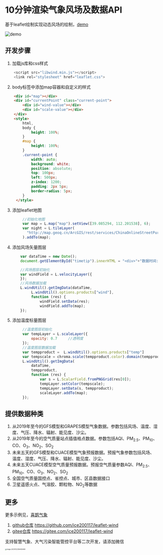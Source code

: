 # 10分钟渲染气象风场及数据API

基于leaflet绘制实现动态风场的绘制，[demo](http://demo.xqqx123.com/)

![demo](https://gitee.com/ice200117/leaflet-wind/raw/master/images/demo.gif)



## 开发步骤

1. 加载js库和css样式

```javascript
    <script src="libwind.min.js"></script>
    <link rel="stylesheet" href="leaflet.css">
```

2. body标签中添加map容器和自定义的样式

```html
    <div id="map"></div>
    <div id="currentPoint" class="current-point">
        <div id="wind-value"></div>
        <div id="scale-value"></div>
    </div>
	<style>
        html,
        body {
            height: 100%;
        }
        #map {
            height: 100%;
        }
        .current-point {
            width: auto;
            background: white;
            position: absolute;
            top: 100px;
            left: 500px;
            z-index: 1200;
            padding: 2px 5px;
            border-radius: 5px;
        }
     </style>
```

3. 添加leaflet地图

```javascript
        //初始化地图
        var map = L.map("map").setView([39.085294, 112.201538], 6);
        var night = L.tileLayer(
          "http://map.geoq.cn/ArcGIS/rest/services/ChinaOnlineStreetPurplishBlue/MapServer/tile/{z}/{y}/{x}"
        ).addTo(map);
```

4. 添加风场矢量图层

```javascript
       var dataTime = new Date();
       document.getElementById("timetip").innerHTML = "<div>"+"数据时间: "+L.windUtil().rebuildTime(dataTime, 9)+"</div>";

       //风场图层初始化
       var windField = L.velocityLayer({       
       });
       //风场数据加载
       L.windUtil().getImgData(dataTime,
            L.windUtil().options.products["wind"], 
            function (res) {
                windField.setData(res);
                windField.addTo(map);
       });
```

5. 添加温度标量图层

```javascript
        //温度图层初始化
        var tempLayer = L.scaleLayer({
            opacity: 0.7     //透明度
        });
        //温度图层数据加载
        var tempproduct =  L.windUtil().options.products["temp"]
        var tempscale = chroma.scale(tempproduct.color).domain(tempproduct.range);
        L.windUtil().getImgData(
            dataTime,
            tempproduct,
            function (res) {
                var s = L.ScalarField.fromPNGGrid(res[0]);
                tempLayer.setColor(tempscale);
                tempLayer.setData(s, tempproduct);
                scaleLayer.addTo(map);
        });
```

## 提供数据种类

1. 从2019年至今的GFS模型和GRAPES模型气象数据。参数包括风场、温度、湿度、气压、降水、辐射、能见度、沙尘。
2. 从2019年至今的空气质量站点插值格点数据。参数包括AQI、PM<sub>2.5</sub>、PM<sub>10</sub>、CO、O<sub>3</sub>、NO<sub>2</sub>、SO<sub>2</sub>
3. 未来五天的GFS模型和CUACE模型气象预报数据。预报气象参数包括风场、温度、湿度、气压、降水、辐射、能见度、沙尘。
4. 未来五天CUACE模型空气质量预报数据。预报空气质量参数AQI、PM<sub>2.5</sub>、PM<sub>10</sub>、CO、O<sub>3</sub>、NO<sub>2</sub>、SO<sub>2</sub>
5. 全国空气质量国控点、省控点、城市、区县数据接口
6. 卫星遥感火点、气溶胶、颗粒物、NO<sub>2</sub>等数据

## 更多

更多示例见，[喜鹊气象](http://wind.xqqx123.com/)

1. [github仓库]() https://github.com/ice200117/leaflet-wind
2. [gitee仓库](http://demo.xqqx123.com/)  https://gitee.com/ice200117/leaflet-wind

支持智慧气象、大气污染智能管控平台等二次开发，请添加微信

<img src="https://i.loli.net/2021/07/22/DG5AibW1PYBu8Kp.png" alt="image-20210722194459480" style="zoom: 33%;" />
